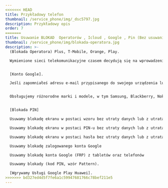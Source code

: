 ```yaml
---
<<<<<<< HEAD
title: Przykładowy telefon
thumbnail: /service_phone/img/_dsc5797.jpg
description: Przykładowy opis
order: 7
=======
title: Usuwanie BLOKAD  Operatorów , Icloud , Google , Pin (Bez usuwania danych)
thumbnail: /service_phone/img/blokada-operatora.jpg
description: >-
  (Blokada Operatora) Plus, T-Mobile, Orange, Play.

  Wymienione sieci telekomunikacyjne czasem decydują się na wprowadzenie blokad, gdy klient przypisany do abonamentu nie ureguluje swoich opłat. Po zastosowaniu takiej blokady telefon staje się nieprzydatny.


  [Konto Google].

  Jeśli zapomniałeś adresu e-mail przypisanego do swojego urządzenia lub napotkałeś problemy z ponowną aktywacją telefonu po resecie lub przywróceniu ustawień fabrycznych, nie martw się - możemy Ci pomóc.


  Obsługujemy różnorodne marki i modele, w tym Samsung, Blackberry, Nokia, Sony, HTC, LG, Huawei, Lenovo, Xiaomi, MTK, Vivo, Qualcomm, Generic Android, Oppo, iPhone, Motorola.


  [Blokada PIN]

  Usuwamy blokadę ekranu w postaci wzoru bez utraty danych lub z utratą danych

  Usuwamy blokadę ekranu w postaci PIN-u bez utraty danych lub z utratą danych

  Usuwamy blokadę ekranu w postaci hasła bez utraty danych lub z utratą danych

  Usuwamy blokadę zalogowanego konta Google

  Usuwamy blokadę konta Google (FRP) z tabletów oraz telefonów

  Usuwamy blokady (kod PIN, wzór Pattern).

  [Wgrywamy Usługi Google Play Huawei].
>>>>>>> bd327ed4d5f7fe6a1c59947681766c78bef211e5
---
```

